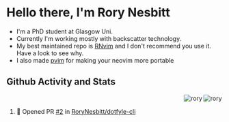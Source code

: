 # Hello there, I'm Rory Nesbitt

- I'm a PhD student at Glasgow Uni.
- Currently I'm working mostly with backscatter technology.
- My best maintained repo is [RNvim](https://github.com/Rorynesbitt/RNvim) and
I don't recommend you use it. Have a look to see why.
- I also made [pvim](https://github.com/RoryNesbitt/pvim) for making your neovim
more portable

## Github Activity and Stats

<p><img align="right" src="https://github-readme-stats.vercel.app/api/top-langs?username=rorynesbitt&show_icons=true&locale=en&layout=compact&theme=gotham&hide_border=true&card_width=300" alt="rory" /></p>

<p>&nbsp;<img align="right" src="https://github-readme-stats.vercel.app/api?username=rorynesbitt&show_icons=true&locale=en&theme=gotham&hide_border=true&hide_rank=true" alt="rory" /></p>

<!--START_SECTION:activity-->
1. 💪 Opened PR [#2](https://github.com/RoryNesbitt/dotfyle-cli/pull/2) in [RoryNesbitt/dotfyle-cli](https://github.com/RoryNesbitt/dotfyle-cli)
<!--END_SECTION:activity-->
